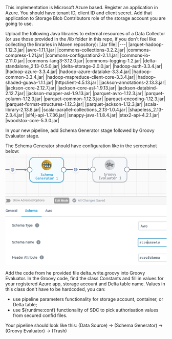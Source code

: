 This implementation is Microsoft Azure based.
Register an application in Azure. You should have tenant ID, client ID and client secret. Add that application to Storage Blob Contributors role of the storage account you are going to use.

Upload the following Java libraries to external resources of a Data Collector (or use those provided in the /lib folder in this repo, if you don't feel like collecting the linraries in Maven repository):
|Jar file|
|---|
|arquet-hadoop-1.12.3.jar|
|avro-1.11.1.jar|
|commons-collections-3.2.2.jar|
|commons-compress-1.21.jar|
|commons-configuration2-2.1.1.jar|
|commons-io-2.11.0.jar|
|commons-lang3-3.12.0.jar|
|commons-logging-1.2.jar|
|delta-standalone_2.13-0.5.0.jar|
|delta-storage-2.0.0.jar|
|hadoop-auth-3.3.4.jar|
|hadoop-azure-3.3.4.jar|
|hadoop-azure-datalake-3.3.4.jar|
|hadoop-common-3.3.4.jar|
|hadoop-mapreduce-client-core-3.3.4.jar|
|hadoop-shaded-guava-1.1.1.jar|
|httpclient-4.5.13.jar|
|jackson-annotations-2.13.3.jar|
|jackson-core-2.12.7.jar|
|jackson-core-asl-1.9.13.jar|
|jackson-databind-2.12.7.jar|
|jackson-mapper-asl-1.9.13.jar|
|parquet-avro-1.12.3.jar|
|parquet-column-1.12.3.jar|
|parquet-common-1.12.3.jar|
|parquet-encoding-1.12.3.jar|
|parquet-format-structures-1.12.3.jar|
|parquet-jackson-1.12.3.jar|
|scala-library-2.13.8.jar|
|scala-parallel-collections_2.13-1.0.4.jar|
|shapeless_2.13-2.3.4.jar|
|slf4j-api-1.7.36.jar|
|snappy-java-1.1.8.4.jar|
|stax2-api-4.2.1.jar|
|woodstox-core-5.3.0.jar|

In your new pipeline, add Schema Generator stage followed by Groovy Evaluator stage.

The Schema Generator should have configuration like in the screenshot below:
![alt text](schema_gen.png)

Add the code from he provided file delta_write.groovy into Groovy Evaluator. In the Groovy code, find the class Сonstants and fill in values for your registered Azure app, storage account and Delta table name. Values in this class don't have to be hardcoded, you can:
- use pipeline parameters functionality for storage account, container, or Delta table;
- use ${runtime:conf} functionality of SDC to pick authorisation values from secured confid files.

Your pipeline should look like this: (Data Source) -> (Schema Generator) -> (Groovy Evaluator) -> (Trash)
